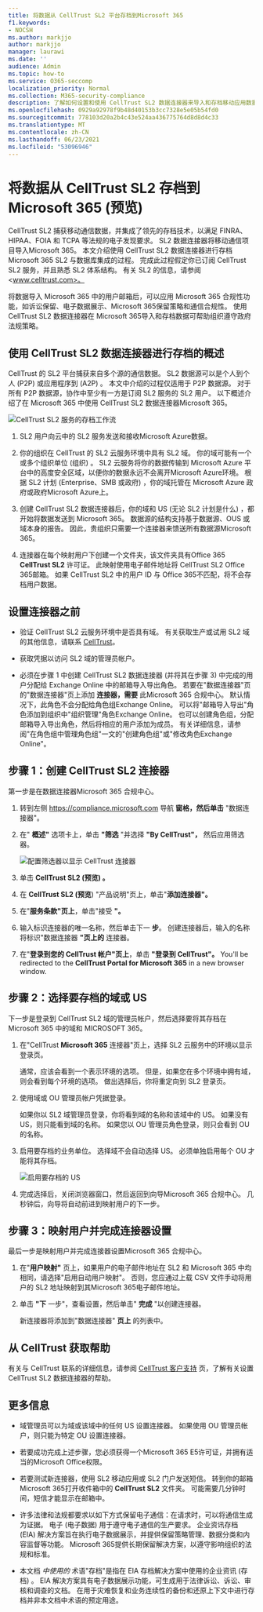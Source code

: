 ```yaml
---
title: 将数据从 CellTrust SL2 平台存档到Microsoft 365
f1.keywords:
- NOCSH
ms.author: markjjo
author: markjjo
manager: laurawi
ms.date: ''
audience: Admin
ms.topic: how-to
ms.service: O365-seccomp
localization_priority: Normal
ms.collection: M365-security-compliance
description: 了解如何设置和使用 CellTrust SL2 数据连接器来导入和存档移动应用数据。
ms.openlocfilehash: 0929a92978f9b48d40153b3cc7328e5e05b54fd0
ms.sourcegitcommit: 778103d20a2b4c43e524aa436775764d8d8d4c33
ms.translationtype: MT
ms.contentlocale: zh-CN
ms.lasthandoff: 06/23/2021
ms.locfileid: "53096946"
---
```

# <a name="archive-data-from-celltrust-sl2-to-microsoft-365-preview"></a>将数据从 CellTrust SL2 存档到Microsoft 365 (预览) 

CellTrust SL2 捕获移动通信数据，并集成了领先的存档技术，以满足 FINRA、HIPAA、FOIA 和 TCPA 等法规的电子发现要求。 SL2 数据连接器将移动通信项目导入Microsoft 365。 本文介绍使用 CellTrust SL2 数据连接器进行存档Microsoft 365 SL2 与数据库集成的过程。 完成此过程假定你已订阅 CellTrust SL2 服务，并且熟悉 SL2 体系结构。 有关 SL2 的信息，请参阅<www.celltrust.com>。

将数据导入 Microsoft 365 中的用户邮箱后，可以应用 Microsoft 365 合规性功能，如诉讼保留、电子数据展示、Microsoft 365保留策略和通信合规性。 使用 CellTrust SL2 数据连接器在 Microsoft 365导入和存档数据可帮助组织遵守政府法规策略。

## <a name="overview-of-archiving-with-the-celltrust-sl2-data-connector"></a>使用 CellTrust SL2 数据连接器进行存档的概述

CellTrust 的 SL2 平台捕获来自多个源的通信数据。 SL2 数据源可以是个人到个人 (P2P) 或应用程序到 (A2P) 。 本文中介绍的过程仅适用于 P2P 数据源。 对于所有 P2P 数据源，协作中至少有一方是订阅 SL2 服务的 SL2 用户。 以下概述介绍了在 Microsoft 365 中使用 CellTrust SL2 数据连接器Microsoft 365。

![CellTrust SL2 服务的存档工作流](../media/CellTrustSL2ConnectorWorkflow.png)

1. SL2 用户向云中的 SL2 服务发送和接收Microsoft Azure数据。

2. 你的组织在 CellTrust 的 SL2 云服务环境中具有 SL2 域。 你的域可能有一个或多个组织单位 (组织) 。 SL2 云服务将你的数据传输到 Microsoft Azure 平台中的高度安全区域，以便你的数据永远不会离开Microsoft Azure环境。 根据 SL2 计划 (Enterprise、SMB 或政府) ，你的域托管在 Microsoft Azure 政府或政府Microsoft Azure上。

3. 创建 CellTrust SL2 数据连接器后，你的域和 US (无论 SL2 计划是什么) ，都开始将数据发送到 Microsoft 365。 数据源的结构支持基于数据源、OUS 或域本身的报告。 因此，贵组织只需要一个连接器来馈送所有数据源Microsoft 365。

4. 连接器在每个映射用户下创建一个文件夹，该文件夹具有Office 365 **CellTrust SL2** 许可证。 此映射使用电子邮件地址将 CellTrust SL2 Office 365邮箱。 如果 CellTrust SL2 中的用户 ID 与 Office 365不匹配，将不会存档用户数据。

## <a name="before-you-set-up-a-connector"></a>设置连接器之前

- 验证 CellTrust SL2 云服务环境中是否具有域。 有关获取生产或试用 SL2 域的其他信息，请联系 [CellTrust](https://www.celltrust.com/contact-us/#form)。

- 获取凭据以访问 SL2 域的管理员帐户。

- 必须在步骤 1 中创建 CellTrust SL2 数据连接器 (并将其在步骤 3) 中完成的用户分配给 Exchange Online 中的邮箱导入导出角色。 若要在"数据连接器"页的"数据连接器"页上添加 **连接器，需要** 此Microsoft 365 合规中心。 默认情况下，此角色不会分配给角色组Exchange Online。 可以将"邮箱导入导出"角色添加到组织中"组织管理"角色Exchange Online。 也可以创建角色组，分配邮箱导入导出角色，然后将相应的用户添加为成员。 有关详细信息，请参阅"在角色[](/Exchange/permissions-exo/role-groups#create-role-groups)组中管理角色组[](/Exchange/permissions-exo/role-groups#modify-role-groups)"一文的"创建角色组"或"修改角色Exchange Online"。

## <a name="step-1-create-a-celltrust-sl2-connector"></a>步骤 1：创建 CellTrust SL2 连接器

第一步是在数据连接器Microsoft 365 合规中心。

1. 转到左侧 <https://compliance.microsoft.com> 导航 **窗格，然后单击** "数据连接器"。

2. 在" **概述"** 选项卡上，单击 **"筛选** "并选择 **"By CellTrust"，** 然后应用筛选器。

   ![配置筛选器以显示 CellTrust 连接器](../media/DataConnectorsFilter.png)

3. 单击 **CellTrust SL2 (预览) 。**

4. 在 **CellTrust SL2 (预览**) "产品说明"页上，单击"**添加连接器"。**

5. 在"**服务条款"页上**，单击"接受 **"。**

6. 输入标识连接器的唯一名称，然后单击下一 **步**。 创建连接器后，输入的名称将标识"数据连接器 **"页上的** 连接器。

7. 在"**登录到您的 CellTrust 帐户"页上**，单击 **"登录到 CellTrust"。** You'll be redirected to the **CellTrust Portal for Microsoft 365** in a new browser window.

## <a name="step-2-select-the-domains-or-ous-to-archive"></a>步骤 2：选择要存档的域或 US

下一步是登录到 CellTrust SL2 域的管理员帐户，然后选择要将其存档在 Microsoft 365 中的域和 MICROSOFT 365。

1. 在"CellTrust **Microsoft 365** 连接器"页上，选择 SL2 云服务中的环境以显示登录页。

   通常，应该会看到一个表示环境的选项。 但是，如果您在多个环境中拥有域，则会看到每个环境的选项。 做出选择后，你将重定向到 SL2 登录页。

2. 使用域或 OU 管理员帐户凭据登录。

   如果你以 SL2 域管理员登录，你将看到域的名称和该域中的 US。 如果没有 US，则只能看到域的名称。 如果您以 OU 管理员角色登录，则只会看到 OU 的名称。

3. 启用要存档的业务单位。 选择域不会自动选择 US。 必须单独启用每个 OU 才能将其存档。

   ![启用要存档的 US](../media/EnableCellTrustOUs.png)

4. 完成选择后，关闭浏览器窗口，然后返回到向导Microsoft 365 合规中心。 几秒钟后，向导将自动前进到映射用户的下一步。

## <a name="step-3-map-users-and-complete-the-connector-setup"></a>步骤 3：映射用户并完成连接器设置

最后一步是映射用户并完成连接器设置Microsoft 365 合规中心。

1. 在"**用户映射"** 页上，如果用户的电子邮件地址在 SL2 和 Microsoft 365 中均相同，请选择"启用自动用户映射"。 否则，您应通过上载 CSV 文件手动将用户的 SL2 地址映射到其Microsoft 365电子邮件地址。

2. 单击 **"下** 一步"，查看设置，然后单击" **完成** "以创建连接器。

   新连接器将添加到"数据连接器" **页上** 的列表中。

## <a name="get-help-from-celltrust"></a>从 CellTrust 获取帮助

有关与 CellTrust 联系的详细信息，请参阅 [CellTrust 客户支持](https://www.celltrust.com/contact-us/#support) 页，了解有关设置 CellTrust SL2 数据连接器的帮助。

## <a name="more-information"></a>更多信息

- 域管理员可以为域或该域中的任何 US 设置连接器。 如果使用 OU 管理员帐户，则只能为特定 OU 设置连接器。

- 若要成功完成上述步骤，您必须获得一个Microsoft 365 E5许可证，并拥有适当的Microsoft Office权限。

- 若要测试新连接器，使用 SL2 移动应用或 SL2 门户发送短信。 转到你的邮箱Microsoft 365打开收件箱中的 **CellTrust SL2** 文件夹。 可能需要几分钟时间，短信才能显示在邮箱中。

- 许多法律和法规都要求以如下方式保留电子通信：在请求时，可以将通信生成为证据。 电子 (电子数据) 用于遵守电子通信的生产要求。 企业资讯存档 (EIA) 解决方案旨在执行电子数据展示，并提供保留策略管理、数据分类和内容监督等功能。 Microsoft 365提供长期保留解决方案，以遵守影响组织的法规和标准。

- 本文档 *中使用的* 术语"存档"是指在 EIA 存档解决方案中使用的企业资讯 (存档) 。 EIA 解决方案具有电子数据展示功能，可生成用于法律诉讼、诉讼、审核和调查的文档。 在用于灾难恢复和业务连续性的备份和还原上下文中进行存档并非本文档中术语的预定用途。
